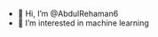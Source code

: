 - 👋 Hi, I’m @AbdulRehaman6
- 👀 I’m interested in machine learning



<!---
AbdulRehaman6/AbdulRehaman6 is a ✨ special ✨ repository because its `README.md` (this file) appears on your GitHub profile.
You can click the Preview link to take a look at your changes.
--->
